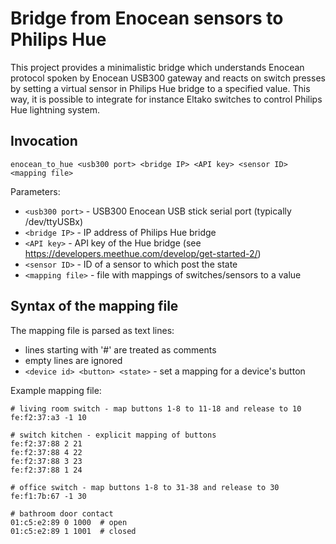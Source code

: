 # Bridge from Enocean sensors to Philips Hue

This project provides a minimalistic bridge which understands Enocean
protocol spoken by Enocean USB300 gateway and reacts on switch presses
by setting a virtual sensor in Philips Hue bridge to a specified value.
This way, it is possible to integrate for instance Eltako switches to
control Philips Hue lightning system.

## Invocation

`enocean_to_hue <usb300 port> <bridge IP> <API key> <sensor ID> <mapping file>`

Parameters:
   - `<usb300 port>` - USB300 Enocean USB stick serial port (typically /dev/ttyUSBx)
   - `<bridge IP>` - IP address of Philips Hue bridge
   - `<API key>` - API key of the Hue bridge (see https://developers.meethue.com/develop/get-started-2/)
   - `<sensor ID>` - ID of a sensor to which post the state
   - `<mapping file>` - file with mappings of switches/sensors to a value

## Syntax of the mapping file

The mapping file is parsed as text lines:
   - lines starting with '#' are treated as comments
   - empty lines are ignored
   - `<device id> <button> <state>` - set a mapping for a device's button

Example mapping file:
```
# living room switch - map buttons 1-8 to 11-18 and release to 10
fe:f2:37:a3 -1 10

# switch kitchen - explicit mapping of buttons
fe:f2:37:88 2 21
fe:f2:37:88 4 22
fe:f2:37:88 3 23
fe:f2:37:88 1 24

# office switch - map buttons 1-8 to 31-38 and release to 30
fe:f1:7b:67 -1 30

# bathroom door contact
01:c5:e2:89 0 1000	# open
01:c5:e2:89 1 1001	# closed
```
